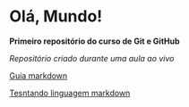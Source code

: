 # Olá, Mundo!
 **Primeiro repositório do curso de Git e GitHub**

*Repositório criado durante uma aula ao vivo*

[Guia markdown](https://github.com/gustavoguanabara/git-github/blob/master/manuais-PDF/guia-markdown.pdf)

[Tesntando linguagem markdown](https://github.com/SilasPDJ/Ola-Mundo/issues/1)
